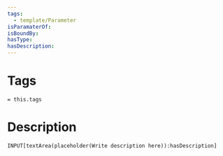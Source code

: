 ```yaml
---
tags:
  - template/Parameter
isParamaterOf:
isBoundBy:
hasType:
hasDescription:
---
```

# Tags
`= this.tags`

# Description
```meta-bind
INPUT[textArea(placeholder(Write description here)):hasDescription]
```